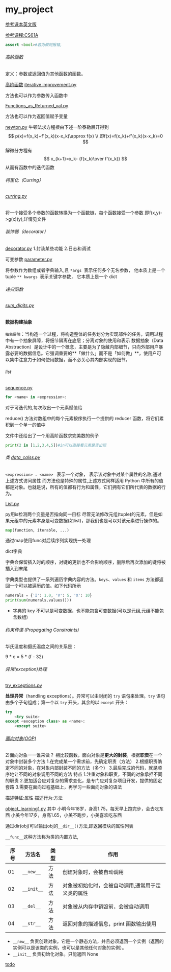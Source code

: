 # my_project

[参考课本](https://csdiy.wiki/%E7%BC%96%E7%A8%8B%E5%85%A5%E9%97%A8/Python/CS61A/#_1)[英文版](https://www.composingprograms.com/pages/16-higher-order-functions.html)

[参考课程:CS61A](https://csdiy.wiki/%E7%BC%96%E7%A8%8B%E5%85%A5%E9%97%A8/Python/CS61A/)

```python
assert <bool>#若为假则报错,
```

###### [高阶函数](https://zhida.zhihu.com/search?content_id=251075606&content_type=Article&match_order=1&q=高阶函数&zhida_source=entity)

定义：参数或返回值为其他函数的函数。



[高阶函数](https://composingprograms.netlify.app/1/6#_1-6-2-%E4%BD%9C%E4%B8%BA%E9%80%9A%E7%94%A8%E6%96%B9%E6%B3%95%E7%9A%84%E5%87%BD%E6%95%B0) [iterative improvement.py](iterative_improvement.py) 

方法也可以作为参数传入函数中

 [Functions_as_Returned_val.py](Functions_as_Returned_val.py) 

方法也可以作为返回值赋予变量



 [newton.py](newton.py) 牛顿法求方程根由下述一阶泰勒展开得到
$$
p(x)=f(x_k)+f'(x_k)(x-x_k)\approx f(x) \\
即f(x)=f(x_k)+f'(x_k)(x-x_k)=0
$$
解微分方程有 
$$
x_{k+1}=x_k- {f(x_k)\over f'(x_k)}
$$
从而有函数中的迭代函数

###### 柯里化（Curring）

######  [curring.py](curring.py) 

将一个接受多个参数的函数转换为一个函数链，每个函数接受一个参数
即f(x,y)->g(x)(y),详情见文件

###### 装饰器（decorator）

 [decorator.py](decorator.py) 
1.封装某些功能
2.日志和调试

可变参数 [parameter.py](parameter.py) 

将参数作为数组或者字典输入,且
``*args ``表示任何多个无名参数， 他本质上是一个 tuple
``** kwargs ``表示关键字参数， 它本质上是一个 dict

######  递归函数

######  [sum_digits.py](sum_digits.py) 

#### 数据构建抽象

`抽象屏障`：当构造一个过程，将构造整体的任务划分为实现部件的任务，调用过程中有一个抽象屏障，将细节隔离在底层；分离对象的使用和表示
数据抽象（Data Abstraction）是设计中的一个概念，主要是为了隐藏内部细节，只向外部用户暴露必要的数据信息。它强调重要的**「做什么」而不是「如何做」**，使用户可以集中注意力于如何使用数据，而不必关心其内部实现的细节。

###### list 

[sequence.py](sequence.py) 

```python
for <name> in <expression>:
```

对于可迭代的<expression>,每次取出一个元素赋值给<name>

reduce() 方法对数组中的每个元素按序执行一个提供的 reducer 函数，将它们累积到一个单一的值中

文件中还给出了一个用高阶函数求完美数的例子

```python
print(2 in [1,2,3,4,5])#in可以直接看元素是否出现
```

###### 类 [data_calss.py](data_calss.py) 

``<expression> . <name> `` <expression>表示一个对象，<name> 表示该对象中对某个属性的名称,通过上述方式访问属性
而方法也是特殊的属性,上述方式同样适用
Python 中所有的值都是对象。也就是说，所有的值都有行为和属性，它们拥有它们所代表的数据的行为。

 [List.py](List.py) 

py用is检测两个变量是否指向同一目标
尽管无法修改元组(tuple)的元素，但是如果元组中的元素本身是可变数据(如list)，那我们也是可以对该元素进行操作的。

```python
map(function, iterable, ...)
```

通过map使用func对后续序列实现统一处理



dict字典

字典会保留插入时的顺序，对键的更新也不会影响顺序，删除后再次添加的键将被插入到末尾

字典类型也提供了一系列遍历字典内容的方法。`keys`、`values` 和 `items` 方法都返回一个可以被遍历的值。如下代码所示

```python
numerals = {'I': 1.0, 'V': 5, 'X': 10}
print(sum(numerals.values()))
```

- 字典的 key 不可以是可变数据，也不能包含可变数据(可以是元组,元组不能包含数组)

###### 约束传递 (Propagating Constraints)

华氏温度和摄氏温度之间的关系是：

9 * c = 5 * (f - 32)

###### 异常(exception)处理

 [try_exceptions.py](try_exceptions.py) 

**处理异常**（handling exceptions）。异常可以由封闭的 `try` 语句来处理。`try` 语句由多个子句组成；第一个以 `try` 开头，其余的以 `except` 开头：

```python
try
	<try suite>
except <exception class> as <name>:
	<except suite>
```

###### [面向对象(OOP)](https://www.bilibili.com/video/BV1ex411x7Em?spm_id_from=333.788.videopod.episodes&vd_source=5c0be6bbc38ab2461d38145392e32017&p=362)

2)面向对象一一谁来做？
相比较函数，面向对象是**更大的封装**，根据**职责**在一个对象中封装多个方法
1.在完成某一个需求前，先确定职责（方法）
2.根据职责确定不同的对象，在对象内部封装不同的方法（多个）
3.最后完成的代码，就是顺序地让不同的对象调用不同的方法
特点
1.注重对象和职责，不同的对象承担不同的职责
2.更加适合应对复杂的需求变化，是专门应对复杂项目开发，提供的固定套路
3.需要在面向过程基础上，再学习一些面向对象的语法

描述特征:属性
描述行为:方法 

[object_learning1.py](object_learning1.py) 其中
小明今年18岁，身高1.75，每天早上跑完步，会去吃东西
小美今年17岁，身高1.65，小美不跑步，小美喜欢吃东西

通过dir(obj)可以输出obj的``__dir__()``方法,即返回模块的属性列表

``__func__``这种方法称为类的内置方法,

| 序号 | 方法名       | 类型 | 作用                                              |
| ---- | ------------ | ---- | ------------------------------------------------- |
| 01   | ``__new__``  | 方法 | 创建对象时，会被自动调用                          |
| 02   | ``__init__`` | 方法 | 对象被初始化时，会被自动调用,通常用于定义类的属性 |
| 03   | ``__del__``  | 方法 | 对象被从内存中销毁前，会被自动调用                |
| 04   | ``__str__``  | 方法 | 返回对象的描述信息，print 函数输出使用            |

- `__new__` 负责创建对象。它是一个静态方法，并且必须返回一个实例（返回的实例可以是该类的实例，也可以是其他任何对象的实例）。
- `__init__` 负责初始化对象。只能返回 None 

[todo](https://www.bilibili.com/video/BV1ex411x7Em?spm_id_from=333.788.videopod.episodes&vd_source=82d188e70a66018d5a366d01b4858dc1&p=374)
